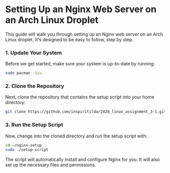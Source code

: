 # Setting Up an Nginx Web Server on an Arch Linux Droplet

This guide will walk you through setting up an Nginx web server on an Arch Linux droplet. It's designed to be easy to follow, step by step.

### 1. Update Your System
Before we get started, make sure your system is up-to-date by running:
```bash
sudo pacman -Syu
```

### 2. Clone the Repository
Next, clone the repository that contains the setup script into your home directory:
```bash
git clone https://github.com/inspiritilda/2420_linux_assignment_3-1.git
```

### 3. Run the Setup Script
Now, change into the cloned directory and run the setup script with:
```bash
cd ~/nginx-setup
sudo ./setup-script
```
The script will automatically install and configure Nginx for you. It will also set up the necessary files and permissions.